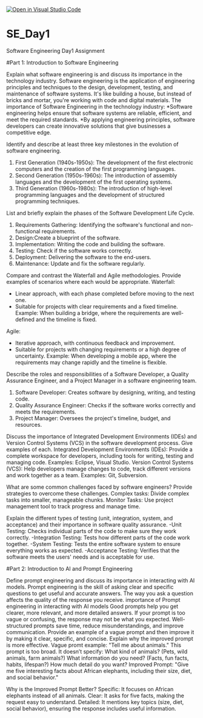 [![Open in Visual Studio Code](https://classroom.github.com/assets/open-in-vscode-2e0aaae1b6195c2367325f4f02e2d04e9abb55f0b24a779b69b11b9e10269abc.svg)](https://classroom.github.com/online_ide?assignment_repo_id=18374061&assignment_repo_type=AssignmentRepo)
# SE_Day1
Software Engineering Day1 Assignment

#Part 1: Introduction to Software Engineering

Explain what software engineering is and discuss its importance in the technology industry.
Software engineering is the application of engineering principles and techniques to the design, development, testing, and maintenance of software systems. It's like building a house, but instead of bricks and mortar, you're working with code and digital materials.
The importance of Software Engineering in the technology industry:
*Software engineering helps ensure that software systems are reliable, efficient, and meet the required standards.
*By applying engineering principles, software developers can create innovative solutions that give businesses a competitive edge.

Identify and describe at least three key milestones in the evolution of software engineering.
1. First Generation (1940s-1950s): The development of the first electronic computers and the creation of the first programming languages.
2. Second Generation (1950s-1960s): The introduction of assembly languages and the development of the first operating systems.
3. Third Generation (1960s-1980s): The introduction of high-level programming languages and the development of structured programming techniques.

List and briefly explain the phases of the Software Development Life Cycle.
1. Requirements Gathering: Identifying the software's functional and non-functional requirements.
2. Design:Create a blueprint of the software.
3. Implementation: Writing the code and building the software.
4. Testing: Check if the software works correctly.
5. Deployment: Delivering the software to the end-users.
6. Maintenance: Update and fix the software regularly.

Compare and contrast the Waterfall and Agile methodologies. Provide examples of scenarios where each would be appropriate.
Waterfall:
- Linear approach, with each phase completed before moving to the next one.
- Suitable for projects with clear requirements and a fixed timeline.
Example: When building a bridge, where the requirements are well-defined and the timeline is fixed.

Agile:
- Iterative approach, with continuous feedback and improvement.
- Suitable for projects with changing requirements or a high degree of uncertainty.
Example: When developing a mobile app, where the requirements may change rapidly and the timeline is flexible.


Describe the roles and responsibilities of a Software Developer, a Quality Assurance Engineer, and a Project Manager in a software engineering team.
1. Software Developer: Creates software by designing, writing, and testing code.
2. Quality Assurance Engineer: Checks if the software works correctly and meets the requirements.
3. Project Manager: Oversees the project's timeline, budget, and resources.


Discuss the importance of Integrated Development Environments (IDEs) and Version Control Systems (VCS) in the software development process. Give examples of each.
Integrated Development Environments (IDEs): Provide a complete workspace for developers, including tools for writing, testing and managing code. Examples: Eclipse, Visual Studio.
Version Control Systems (VCS): Help developers manage changes to code, track different versions and work together as a team. Examples: Git, Subversion.

What are some common challenges faced by software engineers? Provide strategies to overcome these challenges.
Complex tasks: Divide complex tasks into smaller, manageable chunks.
Monitor Tasks: Use project management tool to track progress and manage time.


Explain the different types of testing (unit, integration, system, and acceptance) and their importance in software quality assurance.
-Unit Testing: Checks individual parts of the code to make sure they work correctly.
-Integration Testing: Tests how different parts of the code work together.
-System Testing: Tests the entire software system to ensure everything works as expected.
-Acceptance Testing: Verifies that the software meets the users' needs and is acceptable for use.

#Part 2: Introduction to AI and Prompt Engineering


Define prompt engineering and discuss its importance in interacting with AI models.
Prompt engineering is the skill of asking clear and specific questions to get useful and accurate answers. The way you ask a question affects the quality of the response you receive.
importance of Prompt engineering in interacting with AI models
Good prompts help you get clearer, more relevant, and more detailed answers. If your prompt is too vague or confusing, the response may not be what you expected. Well-structured prompts save time, reduce misunderstandings, and improve communication.
Provide an example of a vague prompt and then improve it by making it clear, specific, and concise. Explain why the improved prompt is more effective.
Vague promt example:
"Tell me about animals."
This prompt is too broad. It doesn’t specify:
What kind of animals? (Pets, wild animals, farm animals?)
What information do you need? (Facts, fun facts, habits, lifespan?)
How much detail do you want?
Improved Prompt:
"Give me five interesting facts about African elephants, including their size, diet, and social behavior."

Why is the Improved Prompt Better?
Specific: It focuses on African elephants instead of all animals.
Clear: It asks for five facts, making the request easy to understand.
Detailed: It mentions key topics (size, diet, social behavior), ensuring the response includes useful information.

